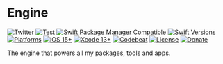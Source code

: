# Engine

[![Twitter](https://img.shields.io/twitter/follow/blackjacxxx?label=%40Blackjacxxx)](https://twitter.com/blackjacx)
[![Test](https://github.com/Blackjacx/Engine/actions/workflows/test.yml/badge.svg)](https://github.com/Blackjacx/Engine/actions/workflows/test.yml)
[![Swift Package Manager Compatible](https://img.shields.io/badge/SPM-compatible-brightgreen.svg)](https://swift.org/package-manager/)
[![Swift Versions](https://img.shields.io/endpoint?url=https%3A%2F%2Fswiftpackageindex.com%2Fapi%2Fpackages%2FBlackjacx%2FEngine%2Fbadge%3Ftype%3Dswift-versions)](https://swiftpackageindex.com/Blackjacx/Engine)
[![Platforms](https://img.shields.io/endpoint?url=https%3A%2F%2Fswiftpackageindex.com%2Fapi%2Fpackages%2FBlackjacx%2FEngine%2Fbadge%3Ftype%3Dplatforms)](https://swiftpackageindex.com/Blackjacx/Engine)
[![iOS 15+](https://img.shields.io/badge/iOS-15.0%2B-blue.svg)](https://developer.apple.com/download/)
[![Xcode 13+](https://img.shields.io/badge/Xcode-12.5%2B-blue.svg)](https://developer.apple.com/download/)
[![Codebeat](https://codebeat.co/badges/c74826a3-8f8b-41da-8daf-2bdfecc2163e)](https://codebeat.co/projects/github-com-blackjacx-source-develop)
[![License](https://img.shields.io/github/license/blackjacx/engine.svg)](https://github.com/blackjacx/engine/blob/master/LICENSE)
[![Donate](https://img.shields.io/badge/Donate-PayPal-blue.svg)](https://www.paypal.me/STHEROLD)

The engine that powers all my packages, tools and apps.
